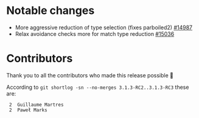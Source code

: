 # Notable changes

- More aggressive reduction of type selection (fixes parboiled2) [#14987](https://github.com/lampepfl/dotty/pull/14987)
- Relax avoidance checks more for match type reduction [#15036](https://github.com/lampepfl/dotty/pull/15036)

# Contributors

Thank you to all the contributors who made this release possible 🎉

According to `git shortlog -sn --no-merges 3.1.3-RC2..3.1.3-RC3` these are:

```
 2  Guillaume Martres
 2  Paweł Marks
```
